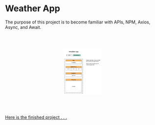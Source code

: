 # **Weather App**

The purpose of this project is to become familiar with APIs, NPM, Axios, Async, and Await.

<br/><br/>

<p align = 'center' ><img src = './img/weather.png' alt= 'Weather wireframe' width ='125'></p>

<br/><br/>

[Here is the finished project . . .](https://chad-powellv1.github.io/weather-app/)
